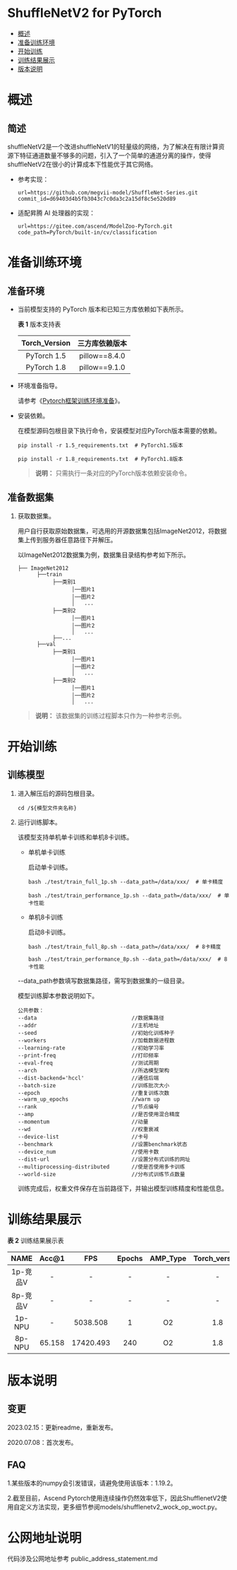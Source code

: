 # ShuffleNetV2 for PyTorch

-   [概述](#概述)
-   [准备训练环境](#准备训练环境)
-   [开始训练](#开始训练)
-   [训练结果展示](#训练结果展示)
-   [版本说明](#版本说明)

# 概述

## 简述
shuffleNetV2是一个改进shuffleNetV1的轻量级的网络，为了解决在有限计算资源下特征通道数量不够多的问题，引入了一个简单的通道分离的操作，使得shuffleNetV2在很小的计算成本下性能优于其它网络。

- 参考实现：

  ```
  url=https://github.com/megvii-model/ShuffleNet-Series.git
  commit_id=d69403d4b5fb3043c7c0da3c2a15df8c5e520d89
  ```

- 适配昇腾 AI 处理器的实现：

  ```
  url=https://gitee.com/ascend/ModelZoo-PyTorch.git
  code_path=PyTorch/built-in/cv/classification
  ```

# 准备训练环境

## 准备环境

- 当前模型支持的 PyTorch 版本和已知三方库依赖如下表所示。

  **表 1**  版本支持表

  | Torch_Version      | 三方库依赖版本                                 |
  | :--------: | :----------------------------------------------------------: |
  | PyTorch 1.5 | pillow==8.4.0 |
  | PyTorch 1.8 | pillow==9.1.0 |
  
- 环境准备指导。

  请参考《[Pytorch框架训练环境准备](https://www.hiascend.com/document/detail/zh/ModelZoo/pytorchframework/ptes)》。
  
- 安装依赖。

  在模型源码包根目录下执行命令，安装模型对应PyTorch版本需要的依赖。
  ```
  pip install -r 1.5_requirements.txt  # PyTorch1.5版本
  
  pip install -r 1.8_requirements.txt  # PyTorch1.8版本
  ```
  > **说明：** 
  >只需执行一条对应的PyTorch版本依赖安装命令。


## 准备数据集

1. 获取数据集。

   用户自行获取原始数据集，可选用的开源数据集包括ImageNet2012，将数据集上传到服务器任意路径下并解压。

   以ImageNet2012数据集为例，数据集目录结构参考如下所示。

   ```
   ├── ImageNet2012
         ├──train
              ├──类别1
                    │──图片1
                    │──图片2
                    │   ...       
              ├──类别2
                    │──图片1
                    │──图片2
                    │   ...   
              ├──...                     
         ├──val  
              ├──类别1
                    │──图片1
                    │──图片2
                    │   ...       
              ├──类别2
                    │──图片1
                    │──图片2
                    │   ...              
   ```

   > **说明：** 
   > 该数据集的训练过程脚本只作为一种参考示例。

# 开始训练

## 训练模型

1. 进入解压后的源码包根目录。

   ```
   cd /${模型文件夹名称} 
   ```

2. 运行训练脚本。

   该模型支持单机单卡训练和单机8卡训练。

   - 单机单卡训练

     启动单卡训练。

     ```
     bash ./test/train_full_1p.sh --data_path=/data/xxx/  # 单卡精度
     
     bash ./test/train_performance_1p.sh --data_path=/data/xxx/  # 单卡性能
     ```

   - 单机8卡训练

     启动8卡训练。

     ```
     bash ./test/train_full_8p.sh --data_path=/data/xxx/  # 8卡精度
     
     bash ./test/train_performance_8p.sh --data_path=/data/xxx/  # 8卡性能
     ```

   --data_path参数填写数据集路径，需写到数据集的一级目录。

   模型训练脚本参数说明如下。

   ```
   公共参数：
   --data                              //数据集路径
   --addr                              //主机地址
   --seed                              //初始化训练种子
   --workers                           //加载数据进程数    
   --learning-rate                     //初始学习率 
   --print-freq                        //打印频率
   --eval-freq                         //测试周期
   --arch                              //所选模型架构
   --dist-backend='hccl'               //通信后端
   --batch-size                        //训练批次大小
   --epoch                             //重复训练次数
   --warm_up_epochs                    //warm up
   --rank                              //节点编号
   --amp                               //是否使用混合精度
   --momentum                          //动量
   --wd                                //权重衰减
   --device-list                       //卡号
   --benchmark                         //设置benchmark状态
   --device_num                        //使用卡数
   --dist-url                          //设置分布式训练的网址
   --multiprocessing-distributed       //使是否使用多卡训练
   --world-size                        //分布式训练节点数量
   ```
   
   训练完成后，权重文件保存在当前路径下，并输出模型训练精度和性能信息。

# 训练结果展示

**表 2**  训练结果展示表

| NAME    | Acc@1  | FPS     | Epochs | AMP_Type | Torch_version |
| :-----: | :----: | :-----: | :----: | :------: | :-----------: |
| 1p-竞品V | -      | -       | -      | -        | -             |
| 8p-竞品V | -      | -       | -      | -        | -             |
| 1p-NPU  | -      | 5038.508 | 1      | O2       | 1.8           |
| 8p-NPU  | 65.158 | 17420.493 | 240    | O2       | 1.8           |

# 版本说明

## 变更

2023.02.15：更新readme，重新发布。

2020.07.08：首次发布。

## FAQ

1.某些版本的numpy会引发错误，请避免使用该版本：1.19.2。

2.截至目前，Ascend Pytorch使用连续操作仍然效率低下，因此ShufflenetV2使用自定义方法实现，更多细节参阅models/shufflenetv2_wock_op_woct.py。

# 公网地址说明

代码涉及公网地址参考 public_address_statement.md
